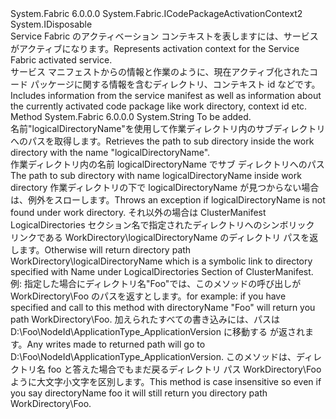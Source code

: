 <Type Name="ICodePackageActivationContext3" FullName="System.Fabric.ICodePackageActivationContext3">
  <TypeSignature Language="C#" Value="public interface ICodePackageActivationContext3 : IDisposable, System.Fabric.ICodePackageActivationContext2" />
  <TypeSignature Language="ILAsm" Value=".class public interface auto ansi abstract ICodePackageActivationContext3 implements class System.Fabric.ICodePackageActivationContext, class System.Fabric.ICodePackageActivationContext2, class System.IDisposable" />
  <TypeSignature Language="DocId" Value="T:System.Fabric.ICodePackageActivationContext3" />
  <TypeSignature Language="VB.NET" Value="Public Interface ICodePackageActivationContext3&#xA;Implements ICodePackageActivationContext2, IDisposable" />
  <TypeSignature Language="F#" Value="type ICodePackageActivationContext3 = interface&#xA;    interface ICodePackageActivationContext2&#xA;    interface ICodePackageActivationContext&#xA;    interface IDisposable" />
  <AssemblyInfo>
    <AssemblyName>System.Fabric</AssemblyName>
    <AssemblyVersion>6.0.0.0</AssemblyVersion>
  </AssemblyInfo>
  <Interfaces>
    <Interface>
      <InterfaceName>System.Fabric.ICodePackageActivationContext2</InterfaceName>
    </Interface>
    <Interface>
      <InterfaceName>System.IDisposable</InterfaceName>
    </Interface>
  </Interfaces>
  <Docs>
    <summary>
            <span data-ttu-id="80cd5-101">Service Fabric のアクティベーション コンテキストを表しますには、サービスがアクティブになります。</span><span class="sxs-lookup"><span data-stu-id="80cd5-101">Represents activation context for the Service Fabric activated service.</span></span>
            </summary>
    <remarks><span data-ttu-id="80cd5-102">サービス マニフェストからの情報と作業のように、現在アクティブ化されたコード パッケージに関する情報を含むディレクトリ、コンテキスト id などです。</span><span class="sxs-lookup"><span data-stu-id="80cd5-102">Includes information from the service manifest as well as information about the currently activated code package like work directory, context id etc.</span></span></remarks>
  </Docs>
  <Members>
    <Member MemberName="GetDirectory">
      <MemberSignature Language="C#" Value="public string GetDirectory (string logicalDirectoryName);" />
      <MemberSignature Language="ILAsm" Value=".method public hidebysig newslot virtual instance string GetDirectory(string logicalDirectoryName) cil managed" />
      <MemberSignature Language="DocId" Value="M:System.Fabric.ICodePackageActivationContext3.GetDirectory(System.String)" />
      <MemberSignature Language="VB.NET" Value="Public Function GetDirectory (logicalDirectoryName As String) As String" />
      <MemberSignature Language="F#" Value="abstract member GetDirectory : string -&gt; string" Usage="iCodePackageActivationContext3.GetDirectory logicalDirectoryName" />
      <MemberType>Method</MemberType>
      <AssemblyInfo>
        <AssemblyName>System.Fabric</AssemblyName>
        <AssemblyVersion>6.0.0.0</AssemblyVersion>
      </AssemblyInfo>
      <ReturnValue>
        <ReturnType>System.String</ReturnType>
      </ReturnValue>
      <Parameters>
        <Parameter Name="logicalDirectoryName" Type="System.String" />
      </Parameters>
      <Docs>
        <param name="logicalDirectoryName">To be added.</param>
        <summary>
            <span data-ttu-id="80cd5-103">名前"logicalDirectoryName"を使用して作業ディレクトリ内のサブディレクトリへのパスを取得します。</span><span class="sxs-lookup"><span data-stu-id="80cd5-103">Retrieves the path to sub directory inside the work directory with the name "logicalDirectoryName".</span></span>
            </summary>
        <returns><span data-ttu-id="80cd5-104">作業ディレクトリ内の名前 logicalDirectoryName でサブ ディレクトリへのパス</span><span class="sxs-lookup"><span data-stu-id="80cd5-104">The path to sub directory with name logicalDirectoryName inside work directory</span></span></returns>
        <remarks><span data-ttu-id="80cd5-105">作業ディレクトリの下で logicalDirectoryName が見つからない場合は、例外をスローします。</span><span class="sxs-lookup"><span data-stu-id="80cd5-105">Throws an exception if logicalDirectoryName is not found under work directory.</span></span>
            <span data-ttu-id="80cd5-106">それ以外の場合は ClusterManifest LogicalDirectories セクション名で指定されたディレクトリへのシンボリック リンクである WorkDirectory\logicalDirectoryName のディレクトリ パスを返します。</span><span class="sxs-lookup"><span data-stu-id="80cd5-106">Otherwise will return directory path WorkDirectory\logicalDirectoryName which is a symbolic link to directory specified with Name under LogicalDirectories Section of ClusterManifest.</span></span>
            <span data-ttu-id="80cd5-107">例: 指定した場合に<LogicalDirectory LogicalDirectoryName="Foo" MappedTo="D:\\Foo" />ディレクトリ名"Foo"では、このメソッドの呼び出しが WorkDirectory\Foo のパスを返すとします。</span><span class="sxs-lookup"><span data-stu-id="80cd5-107">for example: if you have specified <LogicalDirectory LogicalDirectoryName="Foo" MappedTo="D:\\Foo" /> and call to this method with directoryName "Foo" will return you path WorkDirectory\Foo.</span></span> <span data-ttu-id="80cd5-108">加えられたすべての書き込みには、パスは D:\Foo\NodeId\ApplicationType_ApplicationVersion に移動する が返されます。</span><span class="sxs-lookup"><span data-stu-id="80cd5-108">Any writes made to returned path will go to D:\Foo\NodeId\ApplicationType_ApplicationVersion.</span></span>
            <span data-ttu-id="80cd5-109">このメソッドは、ディレクトリ名 foo と答えた場合でもまだ戻るディレクトリ パス WorkDirectory\Foo ように大文字小文字を区別します。</span><span class="sxs-lookup"><span data-stu-id="80cd5-109">This method is case insensitive so even if you say directoryName foo it will still return you directory path WorkDirectory\Foo.</span></span></remarks>
      </Docs>
    </Member>
  </Members>
</Type>